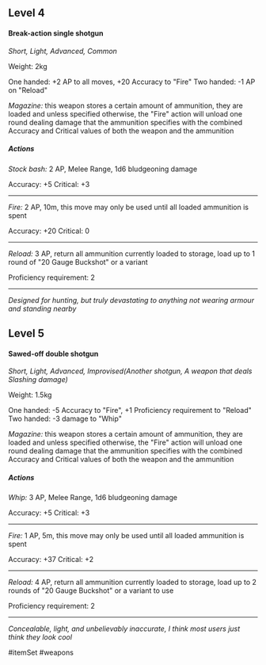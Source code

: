 ## Level 4
#### Break-action single shotgun
*Short, Light, Advanced, Common*

Weight: 2kg

One handed: +2 AP to all moves, +20 Accuracy to "Fire"
Two handed: -1 AP on "Reload"

*Magazine:* this weapon stores a certain amount of ammunition, they are loaded and unless specified otherwise, the "Fire" action will unload one round dealing damage that the ammunition specifies with the combined Accuracy and Critical values of both the weapon and the ammunition
##### Actions

*Stock bash:* 2 AP, Melee Range, 1d6 bludgeoning damage

Accuracy: +5
Critical: +3

---

*Fire:* 2 AP, 10m, this move may only be used until all loaded ammunition is spent

Accuracy: +20
Critical: 0

---

*Reload:* 3 AP, return all ammunition currently loaded to storage, load up to 1 round of "20 Gauge Buckshot" or a variant

Proficiency requirement: 2

---
*Designed for hunting, but truly devastating to anything not wearing armour and standing nearby*

## Level 5
#### Sawed-off double shotgun
*Short, Light, Advanced, Improvised(Another shotgun, A weapon that deals Slashing damage)*

Weight: 1.5kg

One handed: -5 Accuracy to "Fire", +1 Proficiency requirement to "Reload"
Two handed: -3 damage to "Whip"

*Magazine:* this weapon stores a certain amount of ammunition, they are loaded and unless specified otherwise, the "Fire" action will unload one round dealing damage that the ammunition specifies with the combined Accuracy and Critical values of both the weapon and the ammunition
##### Actions

*Whip:* 3 AP, Melee Range, 1d6 bludgeoning damage

Accuracy: +5
Critical: +3

---

*Fire:* 1 AP, 5m, this move may only be used until all loaded ammunition is spent

Accuracy: +37
Critical: +2

---

*Reload:* 4 AP, return all ammunition currently loaded to storage, load up to 2 rounds of "20 Gauge Buckshot" or a variant to use

Proficiency requirement: 2

---
*Concealable, light, and unbelievably inaccurate, I think most users just think they look cool*


#itemSet #weapons 